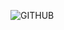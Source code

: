 ![GITHUB](https://user-images.githubusercontent.com/69964858/162453405-ce3a55b7-50e8-4f36-a854-628d2dee1b8d.png)
